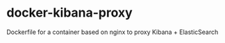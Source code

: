 docker-kibana-proxy
=============

Dockerfile for a container based on nginx to proxy Kibana + ElasticSearch
